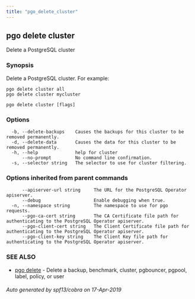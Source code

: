 ```yaml
---
title: "pgo_delete_cluster"
---
```

## pgo delete cluster

Delete a PostgreSQL cluster

### Synopsis

Delete a PostgreSQL cluster. For example:

    pgo delete cluster all
    pgo delete cluster mycluster

```
pgo delete cluster [flags]
```

### Options

```
  -b, --delete-backups    Causes the backups for this cluster to be removed permanently.
  -d, --delete-data       Causes the data for this cluster to be removed permanently.
  -h, --help              help for cluster
      --no-prompt         No command line confirmation.
  -s, --selector string   The selector to use for cluster filtering.
```

### Options inherited from parent commands

```
      --apiserver-url string     The URL for the PostgreSQL Operator apiserver.
      --debug                    Enable debugging when true.
  -n, --namespace string         The namespace to use for pgo requests.
      --pgo-ca-cert string       The CA Certificate file path for authenticating to the PostgreSQL Operator apiserver.
      --pgo-client-cert string   The Client Certificate file path for authenticating to the PostgreSQL Operator apiserver.
      --pgo-client-key string    The Client Key file path for authenticating to the PostgreSQL Operator apiserver.
```

### SEE ALSO

* [pgo delete](/operatorcli/cli/pgo_delete/)	 - Delete a backup, benchmark, cluster, pgbouncer, pgpool, label, policy, or user

###### Auto generated by spf13/cobra on 17-Apr-2019

